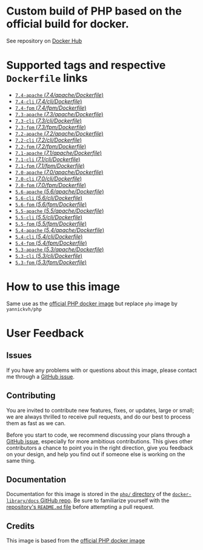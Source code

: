 # Custom build of PHP based on the official build for docker.

See repository on [Docker Hub](https://hub.docker.com/repository/docker/yannickvh/php)

# Supported tags and respective `Dockerfile` links

- [ `7.4-apache` (*7.4/apache/Dockerfile*)](https://github.com/yvh/docker-php/blob/master/apache/Dockerfile)
- [ `7.4-cli` (*7.4/cli/Dockerfile*)](https://github.com/yvh/docker-php/blob/master/cli/Dockerfile)
- [ `7.4-fpm` (*7.4/fpm/Dockerfile*)](https://github.com/yvh/docker-php/blob/master/fpm/Dockerfile)
- [ `7.3-apache` (*7.3/apache/Dockerfile*)](https://github.com/yvh/docker-php/blob/7.3/apache/Dockerfile)
- [ `7.3-cli` (*7.3/cli/Dockerfile*)](https://github.com/yvh/docker-php/blob/7.3/cli/Dockerfile)
- [ `7.3-fpm` (*7.3/fpm/Dockerfile*)](https://github.com/yvh/docker-php/blob/7.3/fpm/Dockerfile)
- [ `7.2-apache` (*7.2/apache/Dockerfile*)](https://github.com/yvh/docker-php/blob/7.2/apache/Dockerfile)
- [ `7.2-cli` (*7.2/cli/Dockerfile*)](https://github.com/yvh/docker-php/blob/7.2/cli/Dockerfile)
- [ `7.2-fpm` (*7.2/fpm/Dockerfile*)](https://github.com/yvh/docker-php/blob/7.2/fpm/Dockerfile)
- [ `7.1-apache` (*7.1/apache/Dockerfile*)](https://github.com/yvh/docker-php/blob/7.1/apache/Dockerfile)
- [ `7.1-cli` (*7.1/cli/Dockerfile*)](https://github.com/yvh/docker-php/blob/7.1/cli/Dockerfile)
- [ `7.1-fpm` (*7.1/fpm/Dockerfile*)](https://github.com/yvh/docker-php/blob/7.1/fpm/Dockerfile)
- [ `7.0-apache` (*7.0/apache/Dockerfile*)](https://github.com/yvh/docker-php/blob/7.0/apache/Dockerfile)
- [ `7.0-cli` (*7.0/cli/Dockerfile*)](https://github.com/yvh/docker-php/blob/7.0/cli/Dockerfile)
- [ `7.0-fpm` (*7.0/fpm/Dockerfile*)](https://github.com/yvh/docker-php/blob/7.0/fpm/Dockerfile)
- [ `5.6-apache` (*5.6/apache/Dockerfile*)](https://github.com/yvh/docker-php/blob/5.6/apache/Dockerfile)
- [ `5.6-cli` (*5.6/cli/Dockerfile*)](https://github.com/yvh/docker-php/blob/5.6/cli/Dockerfile)
- [ `5.6-fpm` (*5.6/fpm/Dockerfile*)](https://github.com/yvh/docker-php/blob/5.6/fpm/Dockerfile)
- [ `5.5-apache` (*5.5/apache/Dockerfile*)](https://github.com/yvh/docker-php/blob/5.5/apache/Dockerfile)
- [ `5.5-cli` (*5.5/cli/Dockerfile*)](https://github.com/yvh/docker-php/blob/5.5/cli/Dockerfile)
- [ `5.5-fpm` (*5.5/fpm/Dockerfile*)](https://github.com/yvh/docker-php/blob/5.5/fpm/Dockerfile)
- [ `5.4-apache` (*5.4/apache/Dockerfile*)](https://github.com/yvh/docker-php/blob/5.4/apache/Dockerfile)
- [ `5.4-cli` (*5.4/cli/Dockerfile*)](https://github.com/yvh/docker-php/blob/5.4/cli/Dockerfile)
- [ `5.4-fpm` (*5.4/fpm/Dockerfile*)](https://github.com/yvh/docker-php/blob/5.4/fpm/Dockerfile)
- [ `5.3-apache` (*5.3/apache/Dockerfile*)](https://github.com/yvh/docker-php/blob/5.3/apache/Dockerfile)
- [ `5.3-cli` (*5.3/cli/Dockerfile*)](https://github.com/yvh/docker-php/blob/5.3/cli/Dockerfile)
- [ `5.3-fpm` (*5.3/fpm/Dockerfile*)](https://github.com/yvh/docker-php/blob/5.3/fpm/Dockerfile)

# How to use this image

Same use as the [official PHP docker image](https://hub.docker.com/_/php/) but replace `php` image by `yannickvh/php`

# User Feedback

## Issues

If you have any problems with or questions about this image, please contact me through a [GitHub issue](https://github.com/yvh/docker-php/issues).

## Contributing

You are invited to contribute new features, fixes, or updates, large or small; we are always thrilled to receive pull requests, and do our best to process them as fast as we can.

Before you start to code, we recommend discussing your plans through a [GitHub issue](https://github.com/docker-library/php/issues), especially for more ambitious contributions. This gives other contributors a chance to point you in the right direction, give you feedback on your design, and help you find out if someone else is working on the same thing.

## Documentation

Documentation for this image is stored in the [`php/` directory](https://github.com/docker-library/docs/tree/master/php) of the [`docker-library/docs` GitHub repo](https://github.com/docker-library/docs). Be sure to familiarize yourself with the [repository's `README.md` file](https://github.com/docker-library/docs/blob/master/README.md) before attempting a pull request.

## Credits

This image is based from the [official PHP docker image](https://hub.docker.com/_/php/)
